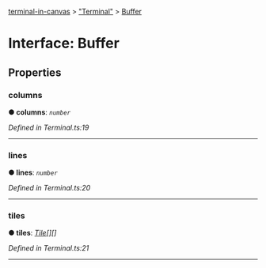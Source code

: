 [terminal-in-canvas](../README.md) > ["Terminal"](../modules/_terminal_.md) > [Buffer](../interfaces/_terminal_.buffer.md)



# Interface: Buffer


## Properties
<a id="columns"></a>

###  columns

**●  columns**:  *`number`* 

*Defined in Terminal.ts:19*





___

<a id="lines"></a>

###  lines

**●  lines**:  *`number`* 

*Defined in Terminal.ts:20*





___

<a id="tiles"></a>

###  tiles

**●  tiles**:  *[Tile](_terminal_.tile.md)[][]* 

*Defined in Terminal.ts:21*





___


